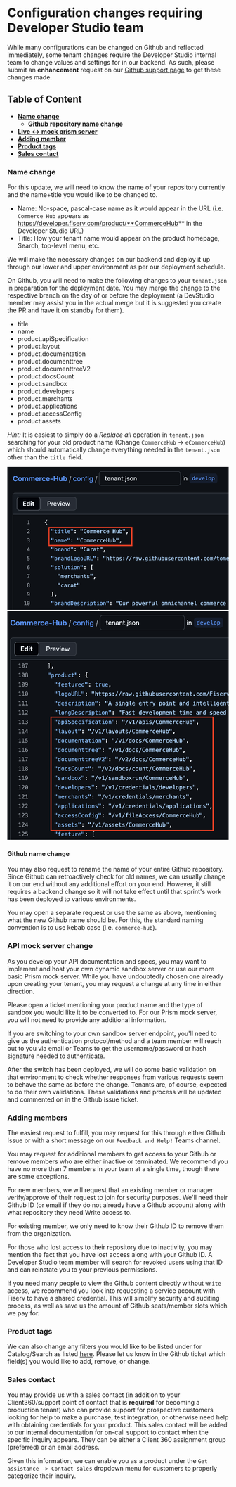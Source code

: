 # Configuration changes requiring Developer Studio team

While many configurations can be changed on Github and reflected immediately, some tenant changes require the Developer Studio internal team to change values and settings for in our backend. As such, please submit an **enhancement** request on our [Github support page](https://github.com/Fiserv/Support/issues) to get these changes made.

## Table of Content

- [**Name change**](#name-change)
    - [**Github repository name change**](#github-name-change)
- [**Live <-> mock prism server**](#api-mock-server-change)
- [**Adding member**](#adding-member)
- [**Product tags**](#product-tags)
- [**Sales contact**](#sales-contact)

### Name change

For this update, we will need to know the name of your repository currently and the name+title you would like to be changed to.

* Name: No-space, pascal-case name as it would appear in the URL (i.e. `Commerce Hub` appears as https://developer.fiserv.com/product/**CommerceHub** in the Developer Studio URL)
* Title: How your tenant name would appear on the product homepage, Search, top-level menu, etc.

We will make the necessary changes on our backend and deploy it up through our lower and upper environment as per our deployment schedule.

On Github, you will need to make the following changes to your `tenant.json` in preparation for the deployment date. You may merge the change to the respective branch on the day of or before the deployment (a DevStudio member may assist you in the actual merge but it is suggested you create the PR and have it on standby for them).

- title
- name
- product.apiSpecification
- product.layout
- product.documentation
- product.documenttree
- product.documenttreeV2
- product.docsCount
- product.sandbox
- product.developers
- product.merchants
- product.applications
- product.accessConfig
- product.assets

*Hint:* It is easiest to simply do a *Replace all* operation in `tenant.json` searching for your old product name (Change `CommerceHub` -> `eCommerceHub`) which should automatically change everything needed in the `tenant.json` other than the `title `field.

![tenant.json change](assets/images/github/name-change.png)
![tenant.json endpoints change](assets/images/github/name-change-1.png)

#### Github name change

You may also request to rename the name of your entire Github repository. Since Github can retroactively check for old names, we can usually change it on our end without any additional effort on your end. However, it still requires a backend change so it will not take effect until that sprint's work has been deployed to various environments.

You may open a separate request or use the same as above, mentioning what the new Github name should be. For this, the standard naming convention is to use kebab case (i.e. `commerce-hub`).

### API mock server change

As you develop your API documentation and specs, you may want to implement and host your own dynamic sandbox server or use our more basic Prism mock server. While you have undoubtedly chosen one already upon creating your tenant, you may request a change at any time in either direction.

Please open a ticket mentioning your product name and the type of sandbox you would like it to be converted to. For our Prism mock server, you will not need to provide any additional information. 

If you are switching to your own sandbox server endpoint, you'll need to give us the authentication protocol/method and a team member will reach out to you via email or Teams to get the username/password or hash signature needed to authenticate.

After the switch has been deployed, we will do some basic validation on that environment to check whether responses from various requests seem to behave the same as before the change. Tenants are, of course, expected to do their own validations. These validations and process will be updated and commented on in the Github issue ticket.

### Adding members

The easiest request to fulfill, you may request for this through either Github Issue or with a short message on our `Feedback and Help!` Teams channel.

You may request for additional members to get access to your Github or remove members who are either inactive or terminated. We recommend you have no more than 7 members in your team at a single time, though there are some exceptions.

For new members, we will request that an existing member or manager verify/approve of their request to join for security purposes. We'll need their Github ID (or email if they do not already have a Github account) along with what repository they need Write access to.

For existing member, we only need to know their Github ID to remove them from the organization.

For those who lost access to their repository due to inactivity, you may mention the fact that you have lost access along with your Github ID. A Developer Studio team member will search for revoked users using that ID and can reinstate you to your previous permissions.

If you need many people to view the Github content directly without `Write` access, we recommend you look into requesting a service account with Fiserv to have a shared credential. This will simplify security and auditing process, as well as save us the amount of Github seats/member slots which we pay for.

### Product tags

We can also change any filters you would like to be listed under for Catalog/Search as listed [here](tenant-basics#product-tags-for-searching-and-filtering). Please let us know in the Github ticket which field(s) you would like to add, remove, or change.

### Sales contact

You may provide us with a sales contact (in addition to your Client360/support point of contact that is **required** for becoming a production tenant) who can provide support for prospective customers looking for help to make a purchase, test integration, or otherwise need help with obtaining credentials for your product. This sales contact will be added to our internal documentation for on-call support to contact when the specific inquiry appears. They can be either a Client 360 assignment group (preferred) or an email address.

Given this information, we can enable you as a product under the `Get assistance -> Contact sales` dropdown menu for customers to properly categorize their inquiry.
